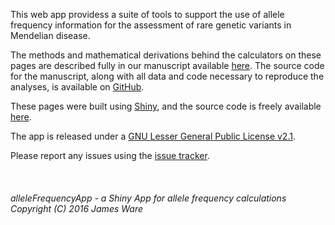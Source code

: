 This web app providess a suite of tools to support the use of allele frequency information for the assessment of rare genetic variants in Mendelian disease.

The methods and mathematical derivations behind the calculators on these pages are described fully in our manuscript available [here](insertLink).  The source code for the manuscript, along with all data and code necessary to reproduce the analyses, is available on [GitHub](https://github.com/ImperialCardioGenetics/frequencyFilter).

These pages were built using [Shiny](http://shiny.rstudio.com), and the source code is freely available [here](https://github.com/jamesware/alleleFrequencyApp).

The app is released under a [GNU Lesser General Public License v2.1](https://github.com/jamesware/alleleFrequencyApp/blob/master/LICENSE_LPGL-2.1.md).  

Please report any issues using the [issue tracker](https://github.com/jamesware/alleleFrequencyApp/issues/new).  
<br>
<br>
<br>
*alleleFrequencyApp - a Shiny App for allele frequency calculations Copyright (C) 2016 James Ware*
